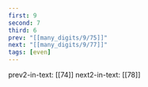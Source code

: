 ```yaml
---
first: 9
second: 7
third: 6
prev: "[[many_digits/9/75]]"
next: "[[many_digits/9/77]]"
tags: [even]
---
```

prev2-in-text: [[74]]
next2-in-text: [[78]]
